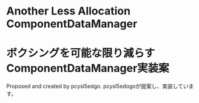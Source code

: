 # Another Less Allocation ComponentDataManager
# ボクシングを可能な限り減らすComponentDataManager実装案

Proposed and created by pcysl5edgo. pcysl5edogoが提案し、実装しています。
